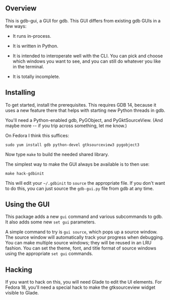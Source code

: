 ## Overview

This is gdb-gui, a GUI for gdb.  This GUI differs from existing gdb
GUIs in a few ways:

* It runs in-process.

* It is written in Python.

* It is intended to interoperate well with the CLI.
  You can pick and choose which windows you want to see, and you can
  still do whatever you like in the terminal.

* It is totally incomplete.

## Installing

To get started, install the prerequisites.  This requires GDB 14,
because it uses a new feature there that helps with starting new
Python threads in gdb.

You'll need a Python-enabled gdb, PyGObject, and PyGktSourceView.
(And maybe more -- if you trip across something, let me know.)

On Fedora I think this suffices:

```
sudo yum install gdb python-devel gtksourceview3 pygobject3
```

Now type `make` to build the needed shared library.

The simplest way to make the GUI always be available is to then use:

```
make hack-gdbinit
```

This will edit your `~/.gdbinit` to `source` the appropriate file.  If
you don't want to do this, you can just source the `gdb-gui.py` file
from gdb at any time.

## Using the GUI

This package adds a new `gui` command and various subcommands to gdb.
It also adds some new `set gui` parameters.

A simple command to try is `gui source`, which pops up a source
window.  The source window will automatically track your progress when
debugging.  You can make multiple source windows; they will be reused
in an LRU fashion.  You can set the theme, font, and title format of
source windows using the appropriate `set gui` commands.

## Hacking

If you want to hack on this, you will need Glade to edit the UI
elements.  For Fedora 18, you'll need a special hack to make the
gtksourceview widget visible to Glade.
